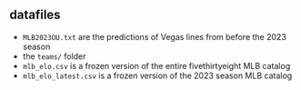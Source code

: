 ## datafiles

- `MLB2023OU.txt` are the predictions of Vegas lines from before the 2023 season
- the `teams/` folder
- `mlb_elo.csv` is a frozen version of the entire fivethirtyeight MLB catalog
- `mlb_elo_latest.csv` is a frozen version of the 2023 season MLB catalog
